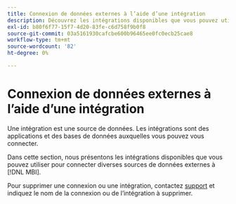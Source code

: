 ```yaml
---
title: Connexion de données externes à l’aide d’une intégration
description: Découvrez les intégrations disponibles que vous pouvez utiliser pour connecter diverses sources de données externes à [!DNL MBI].
exl-id: b80f6f77-15f7-4d20-83fe-c6d758f9b0f8
source-git-commit: 03a5161930cafcbe600b96465ee0fc0ecb25cae8
workflow-type: tm+mt
source-wordcount: '82'
ht-degree: 0%

---
```


# Connexion de données externes à l’aide d’une intégration

Une intégration est une source de données. Les intégrations sont des applications et des bases de données auxquelles vous pouvez vous connecter.

Dans cette section, nous présentons les intégrations disponibles que vous pouvez utiliser pour connecter diverses sources de données externes à [!DNL MBI].

Pour supprimer une connexion ou une intégration, contactez [support](../../../guide-overview.md) et indiquez le nom de la connexion ou de l’intégration à supprimer.
